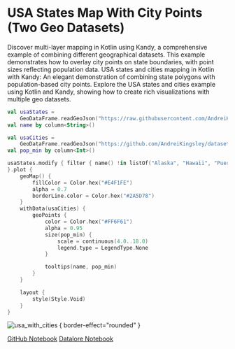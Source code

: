 # USA States Map With City Points (Two Geo Datasets)

<web-summary>
Discover multi-layer mapping in Kotlin using Kandy, a comprehensive example of combining different geographical datasets.
This example demonstrates how to overlay city points on state boundaries, with point sizes reflecting population data.
</web-summary>

<card-summary>
USA states and cities mapping in Kotlin with Kandy: An elegant demonstration of combining state polygons with population-based city points.
</card-summary>

<link-summary>
Explore the USA states and cities example using Kotlin and Kandy, showing how to create rich visualizations with multiple geo datasets.
</link-summary>


<!---IMPORT org.jetbrains.kotlinx.kandy.geo.samples.gallery.Geo-->

<!---FUN usa_with_cities-->

```kotlin
val usaStates =
    GeoDataFrame.readGeoJson("https://raw.githubusercontent.com/AndreiKingsley/datasets/refs/heads/main/USA.json")
val name by column<String>()

val usaCities =
    GeoDataFrame.readGeoJson("https://github.com/AndreiKingsley/datasets/raw/refs/heads/main/USA_cities.json")
val pop_min by column<Int>()

usaStates.modify { filter { name() !in listOf("Alaska", "Hawaii", "Puerto Rico") }
}.plot {
    geoMap() {
        fillColor = Color.hex("#E4F1FE")
        alpha = 0.7
        borderLine.color = Color.hex("#2A5D78")
    }
    withData(usaCities) {
        geoPoints {
            color = Color.hex("#FF6F61")
            alpha = 0.95
            size(pop_min) {
                scale = continuous(4.0..18.0)
                legend.type = LegendType.None
            }

            tooltips(name, pop_min)
        }
    }

    layout {
        style(Style.Void)
    }
}
```

<!---END-->

![usa_with_cities](usa_with_cities.svg) { border-effect="rounded" }

<seealso style="cards">
       <category ref="example-ktnb">
           <a href="https://github.com/Kotlin/kandy/blob/main/examples/notebooks/lets-plot/samples/area/simple_area.ipynb" summary="View the notebook on our GitHub repository">GitHub Notebook</a>
           <a href="https://datalore.jetbrains.com/report/static/KQKedA4jDrKu63O53gEN0z/LmZB0wrcS6YNG09OENeQsH" summary="Experiment with this example on Datalore">Datalore Notebook</a>
       </category>
</seealso>
